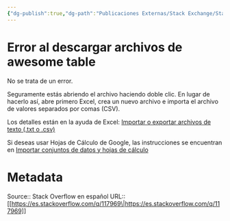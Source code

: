```yaml
---
{"dg-publish":true,"dg-path":"Publicaciones Externas/Stack Exchange/Stack Overflow en español/es.stackoverflow.com-117969.md","permalink":"/publicaciones-externas/stack-exchange/stack-overflow-en-espanol/es-stackoverflow-com-117969/","title":"Error al descargar archivos de awesome table","hide":true,"noteIcon":"\"0\"","created":"2024-04-03T12:49:10.417-06:00","updated":"2024-04-05T16:43:52.636-06:00"}
---
```


# Error al descargar archivos de awesome table

No se trata de un error.

Seguramente estás abriendo el archivo haciendo doble clic. En lugar de hacerlo así, abre primero Excel, crea un nuevo archivo e importa el archivo de valores separados por comas (CSV).

Los detalles están en la ayuda de Excel: [Importar o exportar archivos de texto (.txt o .csv)][1]

Si deseas usar Hojas de Cálculo de Google, las instrucciones se encuentran en [Importar conjuntos de datos y hojas de cálculo][2]

  [1]: https://support.office.com/es-es/article/Importar-o-exportar-archivos-de-texto-txt-o-csv-5250ac4c-663c-47ce-937b-339e391393ba
  [2]: https://support.google.com/docs/answer/40608?co=GENIE.Platform%3DDesktop&hl=es


# Metadata
Source:: Stack Overflow en español
URL:: [[https://es.stackoverflow.com/q/117969\|https://es.stackoverflow.com/q/117969]]

